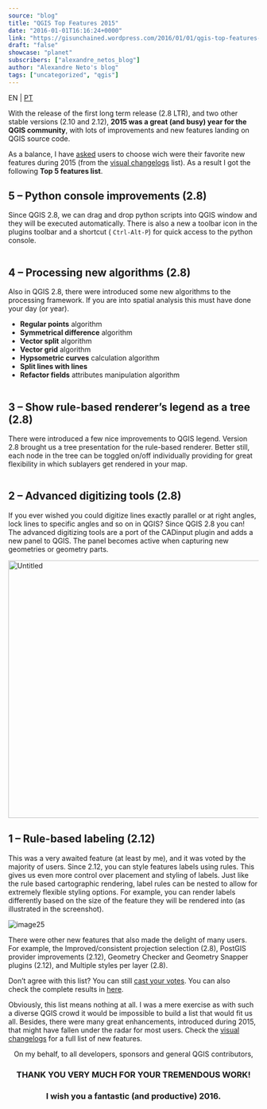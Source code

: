 ```yaml
---
source: "blog"
title: "QGIS Top Features 2015"
date: "2016-01-01T16:16:24+0000"
link: "https://gisunchained.wordpress.com/2016/01/01/qgis-top-features-2015/"
draft: "false"
showcase: "planet"
subscribers: ["alexandre_netos_blog"]
author: "Alexandre Neto's blog"
tags: ["uncategorized", "qgis"]
---
```


<p>EN | <a href="https://sigsemgrilhetas.wordpress.com/2016/01/02/top-novas-funcionalidades-do-qgis-em-2015/">PT</a></p>
<p>With the release of the first long term release (2.8 LTR), and two other stable versions (2.10 and 2.12), <strong>2015 was a great (and busy) year for the QGIS community</strong>, with lots of improvements and new features landing on QGIS source code.</p>
<p>As a balance, I have <a href="https://senhorneto.typeform.com/to/ibwVQz">asked</a> users to choose wich were their favorite new features during 2015 (from the <a href="https://www.qgis.org/en/site/forusers/visualchangelogs.html">visual changelogs</a> list). As a result I got the following <strong>Top 5 features list</strong>.</p>
<p><span id="more-650"></span></p>
<h2>5 &#8211; Python console improvements (2.8)</h2>
<p>Since QGIS 2.8, we can drag and drop python scripts into QGIS window and they will be executed automatically. There is also a new a toolbar icon in the plugins toolbar and a shortcut ( <code>Ctrl-Alt-P</code>) for quick access to the python console.</p>
<div class="figure align-center"><img alt="" src="https://www.qgis.org/en/_images/03be8f30ce341816bd3bcd1a58f3b913ddcea07c.png" /></div>
<h2>4 &#8211; Processing new algorithms (2.8)</h2>
<p>Also in QGIS 2.8, there were introduced some new algorithms to the processing framework. If you are into spatial analysis this must have done your day (or year).</p>
<ul class="simple">
<li><strong>Regular points</strong> algorithm</li>
<li><strong>Symmetrical difference</strong> algorithm</li>
<li><strong>Vector split</strong> algorithm</li>
<li><strong>Vector grid</strong> algorithm</li>
<li><strong>Hypsometric curves</strong> calculation algorithm</li>
<li><strong>Split lines with lines</strong></li>
<li><strong>Refactor fields</strong> attributes manipulation algorithm</li>
</ul>
<div class="figure align-center"><img alt="" src="https://www.qgis.org/en/_images/b2403fae20cd24cfb1883d24e97de6fc51e40c88.png" /></div>
<h2>3 &#8211; Show rule-based renderer’s legend as a tree (2.8)</h2>
<p>There were introduced a few nice improvements to QGIS legend. Version 2.8 brought us a tree presentation for the rule-based renderer. Better still, each node in the tree can be toggled on/off individually providing for great flexibility in which sublayers get rendered in your map.</p>
<p><img alt="" src="https://www.qgis.org/en/_images/0d39448aa0893d7a71c5241aa2181750535e62c3.png" /></p>
<h2>2 &#8211; Advanced digitizing tools (2.8)</h2>
<p>If you ever wished you could digitize lines exactly parallel or at right angles, lock lines to specific angles and so on in QGIS? Since QGIS 2.8 you can! The advanced digitizing tools are a port of the CADinput plugin and adds a new panel to QGIS. The panel becomes active when capturing new geometries or geometry parts.</p>
<div class="figure align-center"><img alt="Untitled" class="alignnone size-full wp-image-870" height="517" src="https://gisunchained.files.wordpress.com/2016/01/untitled.png" width="618" /></div>
<h2>1 &#8211; Rule-based labeling (2.12)</h2>
<p>This was a very awaited feature (at least by me), and it was voted by the majority of users. Since 2.12, you can style features labels using rules. This gives us even more control over placement and styling of labels. Just like the rule based cartographic rendering, label rules can be nested to allow for extremely flexible styling options. For example, you can render labels differently based on the size of the feature they will be rendered into (as illustrated in the screenshot).</p>
<p><img alt="image25" src="https://www.qgis.org/en/_images/8846f57f0395e7f6b2543a92a5c55b67e8b19923.png" /></p>
<p>There were other new features that also made the delight of many users. For example, the Improved/consistent projection selection (2.8), PostGIS provider improvements (2.12), Geometry Checker and Geometry Snapper plugins (2.12), and Multiple styles per layer (2.8).</p>
<p>Don&#8217;t agree with this list? You can still <a href="https://senhorneto.typeform.com/to/ibwVQz">cast your votes</a>. You can also check the complete results in <a href="https://senhorneto.typeform.com/report/ibwVQz/XJgm">here</a>.</p>
<p>Obviously, this list means nothing at all. I was a mere exercise as with such a diverse QGIS crowd it would be impossible to build a list that would fit us all. Besides, there were many great enhancements, introduced during 2015, that might have fallen under the radar for most users. Check the <a href="https://www.qgis.org/en/site/forusers/visualchangelogs.html">visual changelogs</a> for a full list of new features.</p>
<p style="text-align: center;">On my behalf, to all developers, sponsors and general QGIS contributors,</p>
<h3 style="text-align: center;">THANK YOU VERY MUCH FOR YOUR TREMENDOUS WORK!</h3>
<h3 style="text-align: center;">I wish you a fantastic (and productive) 2016.</h3>
